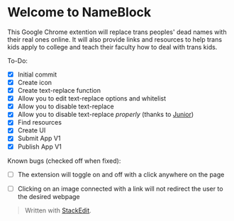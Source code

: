 Welcome to NameBlock
===================

This Google Chrome extention will replace trans peoples' dead names with their real ones online. It will also provide links and resources to help trans kids apply to college and teach their faculty how to deal with trans kids.

To-Do:

- [x] Initial commit
- [x] Create icon
- [x] Create text-replace function
- [x] Allow you to edit text-replace options and whitelist
- [x] Allow you to disable text-replace
- [x] Allow you to disable text-replace *properly* (thanks to [Junior](http://stackoverflow.com/users/1173952/junior))
- [x] Find resources
- [x] Create UI
- [x] Submit App V1
- [x] Publish App V1

Known bugs (checked off when fixed):

- [ ] The extension will toggle on and off with a click anywhere on the page
- [ ] Clicking on an image connected with a link will not redirect the user to the desired webpage


> Written with [StackEdit](https://stackedit.io/).